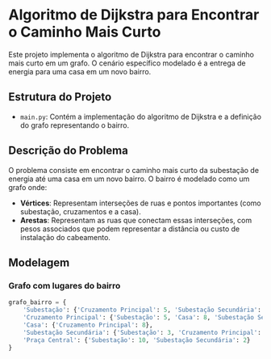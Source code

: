 # Algoritmo de Dijkstra para Encontrar o Caminho Mais Curto

Este projeto implementa o algoritmo de Dijkstra para encontrar o caminho mais curto em um grafo. O cenário específico modelado é a entrega de energia para uma casa em um novo bairro.

## Estrutura do Projeto

- `main.py`: Contém a implementação do algoritmo de Dijkstra e a definição do grafo representando o bairro.

## Descrição do Problema

O problema consiste em encontrar o caminho mais curto da subestação de energia até uma casa em um novo bairro. O bairro é modelado como um grafo onde:

- **Vértices**: Representam interseções de ruas e pontos importantes (como subestação, cruzamentos e a casa).
- **Arestas**: Representam as ruas que conectam essas interseções, com pesos associados que podem representar a distância ou custo de instalação do cabeamento.

## Modelagem

### Grafo com lugares do bairro

```python
grafo_bairro = {
    'Subestação': {'Cruzamento Principal': 5, 'Subestação Secundária': 3, 'Praça Central': 10},
    'Cruzamento Principal': {'Subestação': 5, 'Casa': 8, 'Subestação Secundária': 1},
    'Casa': {'Cruzamento Principal': 8},
    'Subestação Secundária': {'Subestação': 3, 'Cruzamento Principal': 1, 'Praça Central': 2},
    'Praça Central': {'Subestação': 10, 'Subestação Secundária': 2}
}
